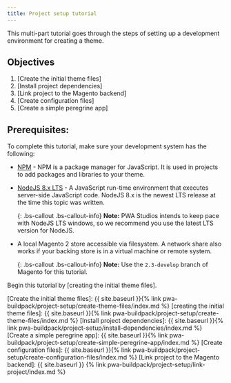 ```yaml
---
title: Project setup tutorial
---
```


This multi-part tutorial goes through the steps of setting up a development environment for creating a theme.

## Objectives

1. [Create the initial theme files]
1. [Install project dependencies]
1. [Link project to the Magento backend]
1. [Create configuration files]
1. [Create a simple peregrine app]

## Prerequisites:

To complete this tutorial, make sure your development system has the following:

* [NPM] - NPM is a package manager for JavaScript.
  It is used in projects to add packages and libraries to your theme.

* [NodeJS 8.x LTS] - A JavaScript run-time environment that executes server-side JavaScript code. 
  NodeJS 8.x is the newest LTS release at the time this topic was written.

  {: .bs-callout .bs-callout-info}
  **Note:** 
  PWA Studios intends to keep pace with NodeJS LTS windows, so we recommend you use the latest LTS version for NodeJS.

* A local Magento 2 store accessible via filesystem.
  A network share also works if your backing store is in a virtual machine or remote system.

  {: .bs-callout .bs-callout-info}
  **Note:**
  Use the `2.3-develop` branch of Magento for this tutorial.
  

Begin this tutorial by [creating the initial theme files].

[NPM]: https://www.npmjs.com/
[NodeJS 8.x LTS]: https://nodejs.org/en/

[Create the initial theme files]: {{ site.baseurl }}{% link pwa-buildpack/project-setup/create-theme-files/index.md %}
[creating the initial theme files]: {{ site.baseurl }}{% link pwa-buildpack/project-setup/create-theme-files/index.md %}
[Install project dependencies]: {{ site.baseurl }}{% link pwa-buildpack/project-setup/install-dependencies/index.md %}
[Create a simple peregrine app]: {{ site.baseurl }}{% link pwa-buildpack/project-setup/create-simple-peregrine-app/index.md  %}
[Create configuration files]: {{ site.baseurl }}{% link pwa-buildpack/project-setup/create-configuration-files/index.md %}
[Link project to the Magento backend]: {{ site.baseurl }} {% link pwa-buildpack/project-setup/link-project/index.md %}